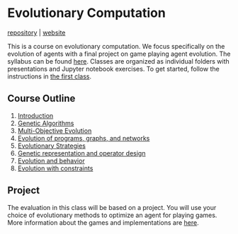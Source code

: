 # Evolutionary Computation

[repository](https://github.com/d9w/evolution/) | [website](https://d9w.github.io/evolution/)

This is a course on evolutionary computation. We focus specifically on the
evolution of agents with a final project on game playing agent evolution. The
syllabus can be found [here](syllabus.pdf). Classes are organized as individual
folders with presentations and Jupyter notebook exercises. To get started,
follow the instructions in [the first class](1_introduction).

## Course Outline

1. [Introduction](1_introduction)
2. [Genetic Algorithms](2_ga)
3. [Multi-Objective Evolution](3_moo)
4. [Evolution of programs, graphs, and networks](4_gp)
5. [Evolutionary Strategies](5_strategies)
6. [Genetic representation and operator design](6_ops)
7. [Evolution and behavior](7_behavior)
8. [Evolution with constraints](8_constraints)

## Project

The evaluation in this class will be based on a project. You will use your
choice of evolutionary methods to optimize an agent for playing games. More
information about the games and implementations are [here](project).
